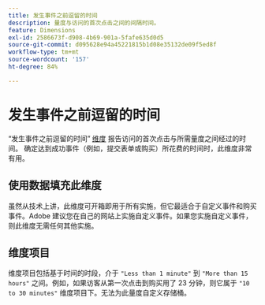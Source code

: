 ```yaml
---
title: 发生事件之前逗留的时间
description: 量度与访问的首次点击之间的间隔时间。
feature: Dimensions
exl-id: 2586673f-d908-4b69-901a-5fafe635d0d5
source-git-commit: d095628e94a45221815b1d08e35132de09f5ed8f
workflow-type: tm+mt
source-wordcount: '157'
ht-degree: 84%

---
```


# 发生事件之前逗留的时间

“发生事件之前逗留的时间” [维度](overview.md) 报告访问的首次点击与所需量度之间经过的时间。 确定达到成功事件（例如，提交表单或购买）所花费的时间时，此维度非常有用。

## 使用数据填充此维度

虽然从技术上讲，此维度可开箱即用于所有实施，但它最适合于自定义事件和购买事件。Adobe 建议您在自己的网站上实施自定义事件。如果您实施自定义事件，则此维度无需任何其他实施。

## 维度项目

维度项目包括基于时间的时段，介于 `"Less than 1 minute"` 到 `"More than 15 hours"` 之间。例如，如果访客从第一次点击到购买用了 23 分钟，则它属于 `"10 to 30 minutes"` 维度项目下。无法为此量度自定义存储桶。
